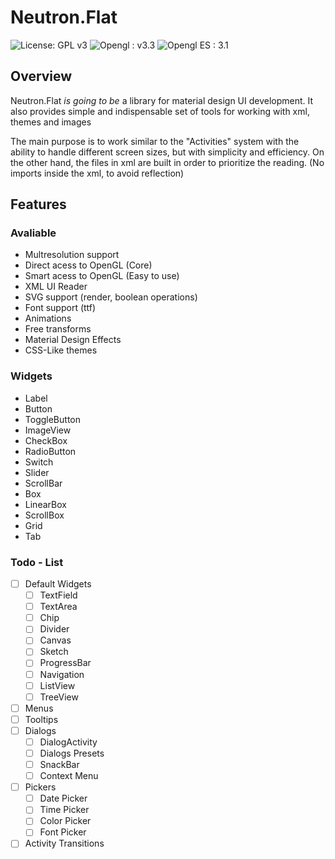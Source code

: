 # Neutron.Flat
![License: GPL v3](https://img.shields.io/badge/License-GPL%20v3-blue.svg)
![Opengl : v3.3](https://img.shields.io/badge/opengl-3.3-yellow.svg)
![Opengl ES : 3.1](https://img.shields.io/badge/opengl%20ES-3.1-red.svg)

## Overview
Neutron.Flat *is going to be* a library for material design UI development. It also provides simple and indispensable set of tools for working with xml, themes and images  

The main purpose is to work similar to the "Activities" system with the ability to handle different screen sizes, but with simplicity and efficiency. On the other hand, the files in xml are built in order to prioritize the reading. (No imports inside the xml, to avoid reflection)  

## Features

### Avaliable
 - Multresolution support
 - Direct acess to OpenGL (Core)
 - Smart acess to OpenGL (Easy to use)
 - XML UI Reader
 - SVG support (render, boolean operations)
 - Font support (ttf)
 - Animations
 - Free transforms
 - Material Design Effects
 - CSS-Like themes
 
### Widgets
 - Label
 - Button
 - ToggleButton
 - ImageView
 - CheckBox
 - RadioButton
 - Switch
 - Slider
 - ScrollBar
 - Box
 - LinearBox
 - ScrollBox
 - Grid
 - Tab
 
### Todo - List
 - [ ] Default Widgets
    - [ ] TextField
    - [ ] TextArea
    - [ ] Chip
    - [ ] Divider
    - [ ] Canvas
    - [ ] Sketch
    - [ ] ProgressBar
    - [ ] Navigation
    - [ ] ListView
    - [ ] TreeView
 - [ ] Menus
 - [ ] Tooltips
 - [ ] Dialogs
   - [ ] DialogActivity
   - [ ] Dialogs Presets
   - [ ] SnackBar
   - [ ] Context Menu
 - [ ] Pickers
   - [ ] Date Picker
   - [ ] Time Picker
   - [ ] Color Picker
   - [ ] Font Picker
 - [ ] Activity Transitions
